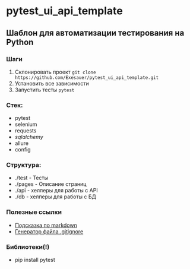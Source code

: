# pytest_ui_api_template

## Шаблон для автоматизации тестирования на Python

### Шаги
1. Склонировать проект `git clone https://github.com/Exesauer/pytest_ui_api_template.git`
2. Установить все зависимости
3. Запустить тесты `pytest`

### Стек:
- pytest
- selenium
- requests
- *sqlalchemy*
- allure
- config

### Структура:
- ./test - Тесты
- ./pages - Описание страниц
- ./api - хелперы для работы с API
- ./db - хелперы для работы с БД

### Полезные ссылки
- [Подсказка по markdown](https://www.markdownguide.org/basic-syntax/)
- [Генератор файла .gitignore](https://www.toptal.com/developers/gitignore)

### Библиотеки(!)
- pip install pytest